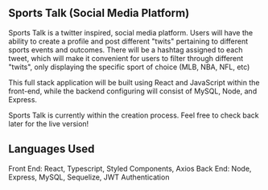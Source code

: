 ## Sports Talk (Social Media Platform)

Sports Talk is a twitter inspired, social media platform. Users will have the ability to create a profile and post different "twits" pertaining to different sports events and outcomes. There will be a hashtag assigned to each tweet, which will make it convenient for users to filter through different "twits", only displaying the specific sport of choice (MLB, NBA, NFL, etc)

This full stack application will be built using React and JavaScript within the front-end, while the backend configuring will consist of MySQL, Node, and Express.

Sports Talk is currently within the creation process. Feel free to check back later for the live version!

## Languages Used

Front End: React, Typescript, Styled Components, Axios
Back End: Node, Express, MySQL, Sequelize, JWT Authentication
